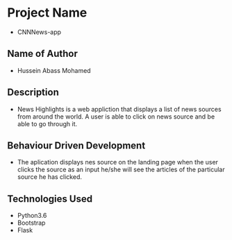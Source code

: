 # Project Name
- CNNNews-app
## Name of Author
- Hussein Abass Mohamed
## Description
- News Highlights is a web appliction that displays a list of news sources from around the world. A user is able to click on news source and be able to go through it.
## Behaviour Driven Development
- The aplication displays nes source on the landing page when the user clicks the source as an input he/she will see the articles of the particular source he has clicked.
## Technologies Used
- Python3.6
- Bootstrap
- Flask